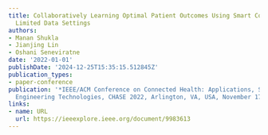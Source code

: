 ```yaml
---
title: Collaboratively Learning Optimal Patient Outcomes Using Smart Contracts in
  Limited Data Settings
authors:
- Manan Shukla
- Jianjing Lin
- Oshani Seneviratne
date: '2022-01-01'
publishDate: '2024-12-25T15:35:15.512845Z'
publication_types:
- paper-conference
publication: '*IEEE/ACM Conference on Connected Health: Applications, Systems and
  Engineering Technologies, CHASE 2022, Arlington, VA, USA, November 17-19, 2022*'
links:
- name: URL
  url: https://ieeexplore.ieee.org/document/9983613
---
```

